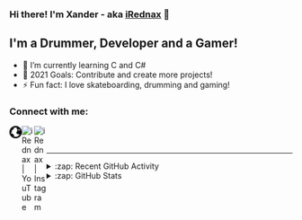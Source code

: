 ### Hi there! I'm Xander - aka [iRednax][website] 👋

## I'm a Drummer, Developer and a Gamer!

- 🌱 I’m currently learning C and C#
- 🥅 2021 Goals: Contribute and create more projects!
- ⚡ Fun fact: I love skateboarding, drumming and gaming!

### Connect with me:

[<img align="left" alt="xandernetwork.nl" width="22px" src="https://raw.githubusercontent.com/iconic/open-iconic/master/svg/globe.svg" />][website]
[<img align="left" alt="iRednax | YouTube" width="22px" src="https://cdn.jsdelivr.net/npm/simple-icons@v3/icons/youtube.svg" />][youtube]
[<img align="left" alt="iRednax | Instagram" width="22px" src="https://cdn.jsdelivr.net/npm/simple-icons@v3/icons/instagram.svg" />][instagram]

<br />
<br />

---

<details>
  <summary>:zap: Recent GitHub Activity</summary>
</details>

<details>
  <summary>:zap: GitHub Stats</summary>

  <img align="left" alt="iRednax's GitHub Stats" src="https://github-readme-stats.vercel.app/api?username=iRednax&show_icons=true&hide_border=true" />

</details>

[website]: https://xandernetwork.nl/
[youtube]: https://www.youtube.com/channel/UCFdgVWebZ28s39YyEbft6Nw/
[instagram]: https://www.instagram.com/irednax/